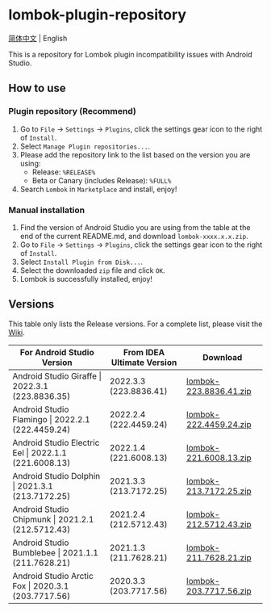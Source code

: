 # lombok-plugin-repository

[简体中文](/README.md) | English

This is a repository for Lombok plugin incompatibility issues with Android Studio.

## How to use

### Plugin repository (Recommend)

1. Go to `File` -> `Settings` -> `Plugins`, click the settings gear icon to the right of `Install`.
2. Select `Manage Plugin repositories...`.
3. Please add the repository link to the list based on the version you are using:
   + Release: `%RELEASE%`
   + Beta or Canary (includes Release): `%FULL%`
4. Search `Lombok` in `Marketplace` and install, enjoy!

### Manual installation

1. Find the version of Android Studio you are using from the table at the end of the current README.md, and download `lombok-xxxx.x.x.zip`.
2. Go to `File` -> `Settings` -> `Plugins`, click the settings gear icon to the right of `Install`.
3. Select `Install Plugin from Disk...`.
4. Select the downloaded `zip` file and click `OK`.
5. Lombok is successfully installed, enjoy!

## Versions

This table only lists the Release versions. For a complete list, please visit the [Wiki](https://github.com/sgpublic/lombok-plugin-repository/wiki).

| For Android Studio Version | From IDEA Ultimate Version | Download |
|----------------------------|----------------------------|----------|
| Android Studio Giraffe \| 2022.3.1 (223.8836.35) | 2022.3.3 (223.8836.41) | [lombok-223.8836.41.zip](https://raw.githubusercontent.com/sgpublic/lombok-plugin-repository/repository/plugins/223.8836.35/lombok-223.8836.41.zip) |
| Android Studio Flamingo \| 2022.2.1 (222.4459.24) | 2022.2.4 (222.4459.24) | [lombok-222.4459.24.zip](https://raw.githubusercontent.com/sgpublic/lombok-plugin-repository/repository/plugins/222.4459.24/lombok-222.4459.24.zip) |
| Android Studio Electric Eel \| 2022.1.1 (221.6008.13) | 2022.1.4 (221.6008.13) | [lombok-221.6008.13.zip](https://raw.githubusercontent.com/sgpublic/lombok-plugin-repository/repository/plugins/221.6008.13/lombok-221.6008.13.zip) |
| Android Studio Dolphin \| 2021.3.1 (213.7172.25) | 2021.3.3 (213.7172.25) | [lombok-213.7172.25.zip](https://raw.githubusercontent.com/sgpublic/lombok-plugin-repository/repository/plugins/213.7172.25/lombok-213.7172.25.zip) |
| Android Studio Chipmunk \| 2021.2.1 (212.5712.43) | 2021.2.4 (212.5712.43) | [lombok-212.5712.43.zip](https://raw.githubusercontent.com/sgpublic/lombok-plugin-repository/repository/plugins/212.5712.43/lombok-212.5712.43.zip) |
| Android Studio Bumblebee \| 2021.1.1 (211.7628.21) | 2021.1.3 (211.7628.21) | [lombok-211.7628.21.zip](https://raw.githubusercontent.com/sgpublic/lombok-plugin-repository/repository/plugins/211.7628.21/lombok-211.7628.21.zip) |
| Android Studio Arctic Fox \| 2020.3.1 (203.7717.56) | 2020.3.3 (203.7717.56) | [lombok-203.7717.56.zip](https://raw.githubusercontent.com/sgpublic/lombok-plugin-repository/repository/plugins/203.7717.56/lombok-203.7717.56.zip) |
